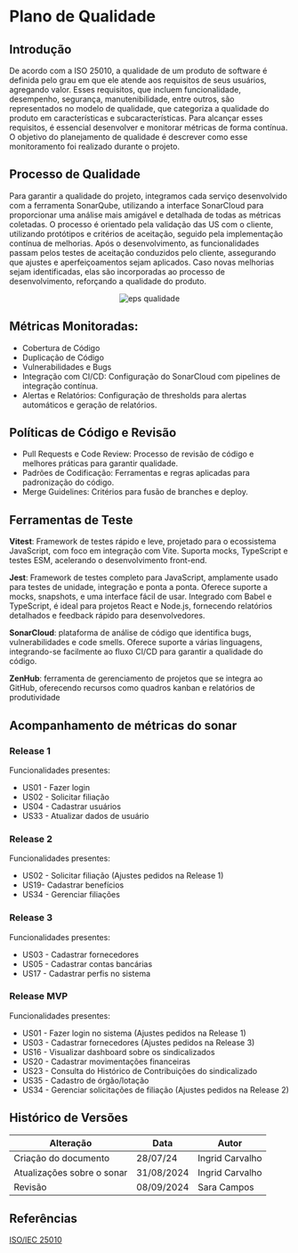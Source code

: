 # Plano de Qualidade

## Introdução

De acordo com a ISO 25010, a qualidade de um produto de software é definida pelo grau em que ele atende aos requisitos de seus usuários, agregando valor. Esses requisitos, que incluem funcionalidade, desempenho, segurança, manutenibilidade, entre outros, são representados no modelo de qualidade, que categoriza a qualidade do produto em características e subcaracterísticas. Para alcançar esses requisitos, é essencial desenvolver e monitorar métricas de forma contínua. O objetivo do planejamento de qualidade é descrever como esse monitoramento foi realizado durante o projeto.

## Processo de Qualidade

Para garantir a qualidade do projeto, integramos cada serviço desenvolvido com a ferramenta SonarQube, utilizando a interface SonarCloud para proporcionar uma análise mais amigável e detalhada de todas as métricas coletadas. O processo é orientado pela validação das US com o cliente, utilizando protótipos e critérios de aceitação, seguido pela implementação contínua de melhorias. Após o desenvolvimento, as funcionalidades passam pelos testes de aceitação conduzidos pelo cliente, assegurando que ajustes e aperfeiçoamentos sejam aplicados. Caso novas melhorias sejam identificadas, elas são incorporadas ao processo de desenvolvimento, reforçando a qualidade do produto.

<p align="center">
  <img src="https://github.com/user-attachments/assets/bd21595f-81ea-46ab-ba02-123a3e4f390f" alt="eps qualidade">
</p>

## Métricas Monitoradas:

- Cobertura de Código
- Duplicação de Código
- Vulnerabilidades e Bugs
- Integração com CI/CD: Configuração do SonarCloud com pipelines de integração contínua.
- Alertas e Relatórios: Configuração de thresholds para alertas automáticos e geração de relatórios.

## Políticas de Código e Revisão

- Pull Requests e Code Review: Processo de revisão de código e melhores práticas para garantir qualidade.
- Padrões de Codificação: Ferramentas e regras aplicadas para padronização do código.
- Merge Guidelines: Critérios para fusão de branches e deploy.

## Ferramentas de Teste

**Vitest**: Framework de testes rápido e leve, projetado para o ecossistema JavaScript, com foco em integração com Vite. Suporta mocks, TypeScript e testes ESM, acelerando o desenvolvimento front-end.

**Jest**: Framework de testes completo para JavaScript, amplamente usado para testes de unidade, integração e ponta a ponta. Oferece suporte a mocks, snapshots, e uma interface fácil de usar. Integrado com Babel e TypeScript, é ideal para projetos React e Node.js, fornecendo relatórios detalhados e feedback rápido para desenvolvedores.

**SonarCloud**: plataforma de análise de código que identifica bugs, vulnerabilidades e code smells. Oferece suporte a várias linguagens, integrando-se facilmente ao fluxo CI/CD para garantir a qualidade do código.

**ZenHub**: ferramenta de gerenciamento de projetos que se integra ao GitHub, oferecendo recursos como quadros kanban e relatórios de produtividade

## Acompanhamento de métricas do sonar

### Release 1

Funcionalidades presentes:

- US01 - Fazer login
- US02 - Solicitar filiação
- US04 - Cadastrar usuários
- US33 - Atualizar dados de usuário

### Release 2

Funcionalidades presentes:

- US02 - Solicitar filiação (Ajustes pedidos na Release 1)
- US19- Cadastrar benefícios
- US34 - Gerenciar filiações

### Release 3

Funcionalidades presentes:

- US03 - Cadastrar fornecedores
- US05 - Cadastrar contas bancárias
- US17 - Cadastrar perfis no sistema

### Release MVP

Funcionalidades presentes:

- US01 - Fazer login no sistema (Ajustes pedidos na Release 1)
- US03 - Cadastrar fornecedores (Ajustes pedidos na Release 3)
- US16 - Visualizar dashboard sobre os sindicalizados
- US20 - Cadastrar movimentações financeiras
- US23 - Consulta do Histórico de Contribuições do sindicalizado
- US35 - Cadastro de órgão/lotação
- US34 - Gerenciar solicitações de filiação (Ajustes pedidos na Release 2)

## Histórico de Versões

| Alteração                  | Data       | Autor           |
| -------------------------- | ---------- | --------------- |
| Criação do documento       | 28/07/24   | Ingrid Carvalho |
| Atualizações sobre o sonar | 31/08/2024 | Ingrid Carvalho |
| Revisão                    | 08/09/2024 | Sara Campos     |

## Referências

[ISO/IEC 25010](https://iso25000.com/index.php/en/iso-25000-standards/iso-25010)
